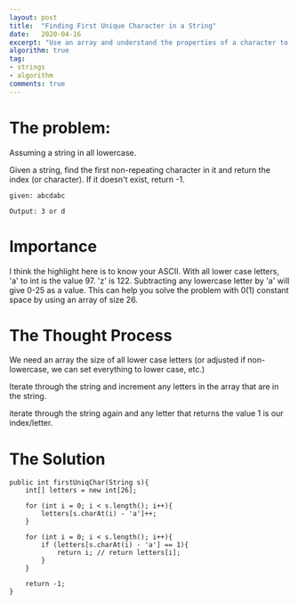 ```yaml
---
layout: post
title:  "Finding First Unique Character in a String"
date:   2020-04-16
excerpt: "Use an array and understand the properties of a character to iterate and find the first unique character in a string."
algorithm: true
tag:
- strings
- algorithm
comments: true
---
```

# The problem:

Assuming a string in all lowercase.

Given a string, find the first non-repeating character in it and return the index (or character). If it doesn't exist, return -1.

~~~
given: abcdabc

Output: 3 or d

~~~

# Importance

I think the highlight here is to know your ASCII. With all lower case letters, 'a' to int is the value 97. 'z'  is 122. Subtracting any lowercase letter by 'a' will give 0-25 as a value. This can help you solve the problem with 0(1) constant space by using an array of size 26.


# The Thought Process
We need an array the size of all lower case letters (or adjusted if non-lowercase, we can set everything to lower case, etc.)

Iterate through the string and increment any letters in the array that are in the string.

iterate through the string again and any letter that returns the value 1 is our index/letter.

# The Solution
~~~
public int firstUniqChar(String s){
    int[] letters = new int[26];

    for (int i = 0; i < s.length(); i++){
        letters[s.charAt(i) - 'a']++;
    }

    for (int i = 0; i < s.length(); i++){
        if (letters[s.charAt(i) - 'a'] == 1){
            return i; // return letters[i];
        }
    }

    return -1;
}
~~~
